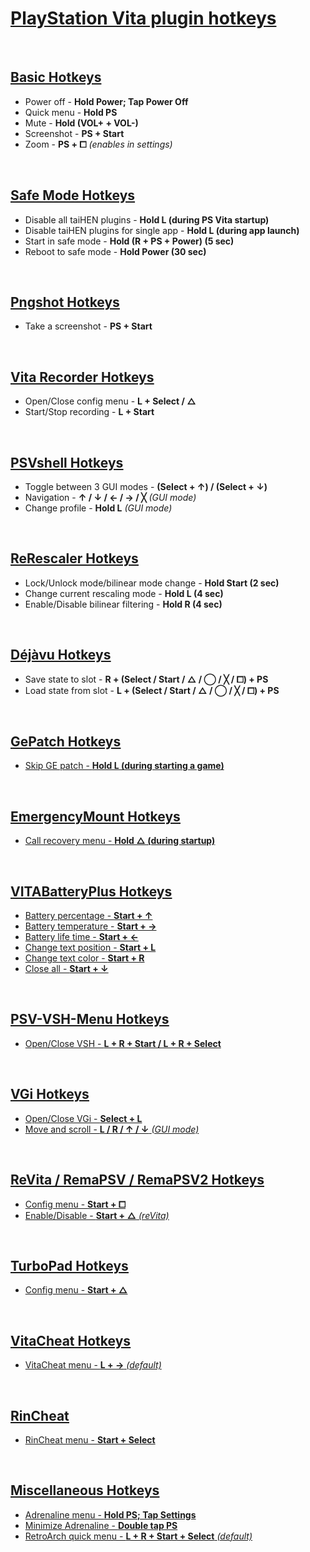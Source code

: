 # <u>PlayStation Vita plugin hotkeys</u>
<br>

## <u>Basic Hotkeys</u>
- Power off - **Hold Power; Tap Power Off**
- Quick menu - **Hold PS**
- Mute - **Hold (VOL+ + VOL-)**
- Screenshot - **PS + Start**
- Zoom - **PS + ⧠** *(enables in settings)*
<br>

## <u>Safe Mode Hotkeys</u>
- Disable all taiHEN plugins - **Hold L (during PS Vita startup)**
- Disable taiHEN plugins for single app - **Hold L (during app launch)**
- Start in safe mode - **Hold (R + PS + Power) (5 sec)**
- Reboot to safe mode - **Hold Power (30 sec)**
<br>

## <u>[Pngshot Hotkeys](https://github.com/xyzz/pngshot#usage)</u>
- Take a screenshot - **PS + Start**
<br>

## <u>[Vita Recorder Hotkeys](https://github.com/Rinnegatamante/Vita-Recorder#controls)</u>
- Open/Close config menu - **L + Select / △**
- Start/Stop recording - **L + Start**
<br>

## <u>[PSVshell Hotkeys](https://github.com/Electry/PSVshell#how-to-use)</u>
- Toggle between 3 GUI modes - **(Select + ↑) / (Select + ↓)**
- Navigation - **↑ / ↓ / ← / → / ╳** *(GUI mode)*
- Change profile - **Hold L** *(GUI mode)*
<br>

## <u>[ReRescaler Hotkeys](http://wololo.net/talk/viewtopic.php?f=52&t=49666)</u>
- Lock/Unlock mode/bilinear mode change - **Hold Start (2 sec)** 
- Change current rescaling mode - **Hold L (4 sec)**
- Enable/Disable bilinear filtering - **Hold R (4 sec)**
<br>

## <u>[Déjàvu Hotkeys](https://github.com/TheOfficialFloW/dejavu#saveload-state-procedure)</u>
- Save state to slot - **R + (Select / Start / △ / ◯ / ╳ / ⧠) + PS**
- Load state from slot - **L + (Select / Start / △ / ◯ / ╳ / ⧠) + PS**
<br>

## <u>[GePatch Hotkeys](https://github.com/TheOfficialFloW/GePatch#changelog-v02)
- Skip GE patch - **Hold L (during starting a game)**
<br>

## <u>[EmergencyMount Hotkeys](https://forum.devchroma.nl/index.php/topic,183.0.html)</u>
- Call recovery menu - **Hold △ (during startup)**
<br>

## <u>[VITABatteryPlus Hotkeys](https://github.com/Electric1447/VITABatteryPlus#controls)</u>
- Battery percentage - **Start + ↑**
- Battery temperature - **Start + →**
- Battery life time - **Start + ←**
- Change text position - **Start + L**
- Change text color - **Start + R**
- Close all - **Start + ↓**
<br>

## <u>[PSV-VSH-Menu Hotkeys](https://github.com/SilentNightx/PSV-VSH-Menu#installation)</u>
- Open/Close VSH - **L + R + Start / L + R + Select**
<br>

## <u>[VGi Hotkeys](https://github.com/Electry/VGi#controls)</u>
- Open/Close VGi - **Select + L**
- Move and scroll - **L / R / ↑ / ↓** *(GUI mode)*
<br>

## <u>[ReVita ](https://github.com/MERLev/reVita#usage)[/ RemaPSV ](https://wololo.net/talk/viewtopic.php?t=49752)[/ RemaPSV2 Hotkeys](https://github.com/MERLev/remaPSV2#installation)</u>
- Config menu - **Start + ⧠**
- Enable/Disable - **Start + △** *(reVita)*
<br>

## <u>[TurboPad Hotkeys](https://wololo.net/talk/viewtopic.php?t=48065)</u>
- Config menu - **Start + △**
<br>

## <u>[VitaCheat Hotkeys](https://www.cfwaifu.com/vitacheat)</u>
- VitaCheat menu - **L + →** *(default)*
<br>

## <u>[RinCheat](https://github.com/Rinnegatamante/rinCheat#controls)</u>
- RinCheat menu - **Start + Select**
<br>

## <u>Miscellaneous Hotkeys</u>
- Adrenaline menu - **Hold PS; Tap Settings**
- Minimize Adrenaline - **Double tap PS**
- RetroArch quick menu - **L + R + Start + Select** *(default)*
<br>
